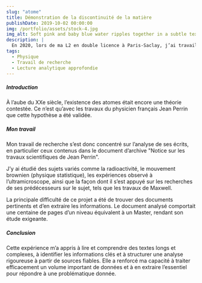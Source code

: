 ```yaml
---
slug: "atome"
title: Démonstration de la discontinuité de la matière
publishDate: 2019-10-02 00:00:00
img: /portfolio/assets/stock-4.jpg
img_alt: Soft pink and baby blue water ripples together in a subtle texture.
description: |
  En 2020, lors de ma L2 en double licence à Paris-Saclay, j’ai travaillé sur un projet de recherche portant sur l’histoire de l’atome. Mon objectif était d’étudier la démonstration de la discontinuité de la matière, autrement dit, la preuve scientifique de l’existence des atomes.
tags:
  - Physique
  - Travail de recherche
  - Lecture analytique approfondie
---
```

##### Introduction
À l’aube du XXe siècle, l’existence des atomes était encore une théorie contestée. Ce n’est qu’avec les travaux du physicien français Jean Perrin que cette hypothèse a été validée. 

##### Mon travail
Mon travail de recherche s’est donc concentré sur l’analyse de ses écrits, en particulier ceux contenus dans le document d’archive "Notice sur les travaux scientifiques de Jean Perrin". 

J’y ai étudié des sujets variés comme la radioactivité, le mouvement brownien (physique statistique), les expériences observé à l’ultramicroscope, ainsi que la façon dont il s’est appuyé sur les recherches de ses prédécesseurs sur le sujet, tels que les travaux de Maxwell.

La principale difficulté de ce projet a été de trouver des documents pertinents et d’en extraire les informations. Le document analysé comportait une centaine de pages d’un niveau équivalent à un Master, rendant son étude exigeante.

##### Conclusion
Cette expérience m’a appris à lire et comprendre des textes longs et complexes, à identifier les informations clés et à structurer une analyse rigoureuse à partir de sources fiables. Elle a renforcé ma capacité à traiter efficacement un volume important de données et à en extraire l’essentiel pour répondre à une problématique donnée.

